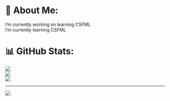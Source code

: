 # 💫 About Me:
 I’m currently working on learning CSFML<br> I’m currently learning CSFML

# 📊 GitHub Stats:
![](https://github-readme-stats.vercel.app/api?username=aannoonn0&theme=dark&hide_border=false&include_all_commits=false&count_private=false)<br/>
![](https://github-readme-streak-stats.herokuapp.com/?user=aannoonn0&theme=dark&hide_border=false)<br/>
![](https://github-readme-stats.vercel.app/api/top-langs/?username=aannoonn0&theme=dark&hide_border=false&include_all_commits=false&count_private=false&layout=compact)

---
[![](https://visitcount.itsvg.in/api?id=aannoonn0&icon=5&color=0)](https://visitcount.itsvg.in)

<!-- Proudly created with GPRM ( https://gprm.itsvg.in ) -->
